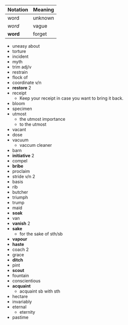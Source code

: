 | Notation | Meaning |
| -------- | ------- |
| word     | unknown |
| _word_   | vague   |
| **word** | forget  |

- uneasy about
- torture
- incident
- myth
- trim adj/v
- restrain
- flock of
- coordinate v/n
- **restore** 2
- receipt
  - Keep your receipt in case you want to bring it back.
- bloom
- specimen
- utmost
  - the utmost importance
  - to the utmost
- vacant
- dose
- vacuum
  - vaccum cleaner
- barn
- **initiative** 2
- compel
- **bribe**
- proclaim
- stride v/n 2
- basis
- rib
- butcher
- triumph
- trump
- maid
- **soak**
- van
- **vanish** 2
- **sake**
  - for the sake of sth/sb
- **vapour**
- **haste**
- coach 2
- grace
- **ditch**
- pint
- **scout**
- fountain
- conscientious
- **acquaint**
  - acquaint sb with sth
- hectare
- invariably
- eternal
  - eternity
- pastime
